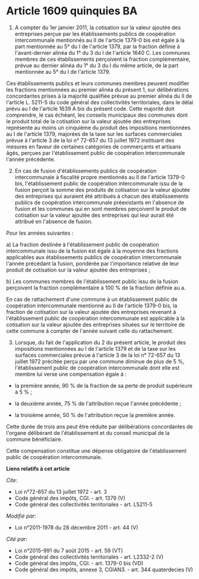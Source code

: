 # Article 1609 quinquies BA

1. A compter du 1er janvier 2011, la cotisation sur la valeur ajoutée des entreprises perçue par les établissements publics
de coopération intercommunale mentionnés au II de l'article 1379-0 bis est égale à la part mentionnée au 5° du I de l'article
1379, par la fraction définie à l'avant-dernier alinéa du 1° du 3 du I de l'article 1640 C. Les communes membres de ces
établissements perçoivent la fraction complémentaire, prévue au dernier alinéa du 1° du 3 du I du même article, de la part
mentionnée au 5° du I de l'article 1379. 

Ces établissements publics et leurs communes membres peuvent modifier les fractions mentionnées au premier alinéa du présent
1, sur délibérations concordantes prises à la majorité qualifiée prévue au premier alinéa du II de l'article L. 5211-5 du
code général des collectivités territoriales, dans le délai prévu au I de l'article 1639 A bis du présent code. Cette
majorité doit comprendre, le cas échéant, les conseils municipaux des communes dont le produit total de la cotisation sur la
valeur ajoutée des entreprises représente au moins un cinquième du produit des impositions mentionnées au I de l'article
1379, majorées de la taxe sur les surfaces commerciales prévue à l'article 3 de la loi n° 72-657 du 13 juillet 1972
instituant des mesures en faveur de certaines catégories de commerçants et artisans âgés, perçues par l'établissement public
de coopération intercommunale l'année précédente. 

2. En cas de fusion d'établissements publics de coopération intercommunale à fiscalité propre mentionnés au II de l'article
1379-0 bis, l'établissement public de coopération intercommunale issu de la fusion perçoit la somme des produits de
cotisation sur la valeur ajoutée des entreprises qui auraient été attribués à chacun des établissements publics de
coopération intercommunale préexistants en l'absence de fusion et les communes qui en sont membres perçoivent le produit de
cotisation sur la valeur ajoutée des entreprises qui leur aurait été attribué en l'absence de fusion. 

Pour les années suivantes : 

a) La fraction destinée à l'établissement public de coopération intercommunale issu de la fusion est égale à la moyenne des
fractions applicables aux établissements publics de coopération intercommunale l'année précédant la fusion, pondérée par
l'importance relative de leur produit de cotisation sur la valeur ajoutée des entreprises ; 

b) Les communes membres de l'établissement public issu de la fusion perçoivent la fraction complémentaire à 100 % de la
fraction définie au a. 

En cas de rattachement d'une commune à un établissement public de coopération intercommunale mentionné au II de l'article
1379-0 bis, la fraction de cotisation sur la valeur ajoutée des entreprises revenant à l'établissement public de coopération
intercommunale est applicable à la cotisation sur la valeur ajoutée des entreprises situées sur le territoire de cette
commune à compter de l'année suivant celle du rattachement. 

3. Lorsque, du fait de l'application du 2 du présent article, le produit des impositions mentionnées au I de l'article 1379
et de la taxe sur les surfaces commerciales prévue à l'article 3 de la loi n° 72-657 du 13 juillet 1972 précitée perçu par
une commune diminue de plus de 5 %, l'établissement public de coopération intercommunale dont elle est membre lui verse une
compensation égale à :

- la première année, 90 % de la fraction de sa perte de produit supérieure à 5 % ;

- la deuxième année, 75 % de l'attribution reçue l'année précédente ;

- la troisième année, 50 % de l'attribution reçue la première année. 

Cette durée de trois ans peut être réduite par délibérations concordantes de l'organe délibérant de l'établissement et du
conseil municipal de la commune bénéficiaire. 

Cette compensation constitue une dépense obligatoire de l'établissement public de coopération intercommunale.

**Liens relatifs à cet article**

_Cite_:

  - Loi n°72-657 du 13 juillet 1972 - art. 3
  - Code général des impôts, CGI. - art. 1379 (V)
  - Code général des collectivités territoriales - art. L5211-5

_Modifié par_:

  - Loi n°2011-1978 du 28 décembre 2011 - art. 44 (V)

_Cité par_:

  - Loi n°2015-991 du 7 août 2015 - art. 59 (VT)
  - Code général des collectivités territoriales - art. L2332-2 (V)
  - Code général des impôts, CGI. - art. 1379-0 bis (VD)
  - Code général des impôts, annexe 3, CGIAN3. - art. 344 quaterdecies (V)
